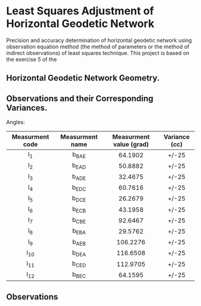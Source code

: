 # Least Squares Adjustment of Horizontal Geodetic Network
Precision and accuracy determination of horizontal geodetic network using observation equation method (the method of parameters or the method of indirect observations) of least squares technique. This project is based on the exercise 5 of the 

## Horizontal Geodetic Network Geometry.

## Observations and their Corresponding Variances.

 Angles:                                                                  
 
| Measurment code | Measurment name | Measurment value (grad) | Variance (cc) |  
|:---------------:|:---------------:|:-----------------------:|:-------------:|
| l<sub>1</sub>   |b<sub>BAE</sub>  | 64.1902                 |+/-25          |    
| l<sub>2</sub>   |b<sub>EAD</sub>  | 50.8882                 |+/-25          | 
| l<sub>3</sub>   |b<sub>ADE</sub>  | 32.4675                 |+/-25          | 
| l<sub>4</sub>   |b<sub>EDC</sub>  | 60.7616                 |+/-25          | 
| l<sub>5</sub>   |b<sub>DCE</sub>  | 26.2679                 |+/-25          | 
| l<sub>6</sub>   |b<sub>ECB</sub>  | 43.1958                 |+/-25          | 
| l<sub>7</sub>   |b<sub>CBE</sub>  | 92.6467                 |+/-25          | 
| l<sub>8</sub>   |b<sub>EBA</sub>  | 29.5762                 |+/-25          | 
| l<sub>9</sub>   |b<sub>AEB</sub>  | 106.2276                |+/-25          | 
| l<sub>10</sub>  |b<sub>DEA</sub>  | 116.6508                |+/-25          | 
| l<sub>11</sub>  |b<sub>CED</sub>  | 112.9705                |+/-25          | 
| l<sub>12</sub>  |b<sub>BEC</sub>  | 64.1595                 |+/-25          | 

## Observations
